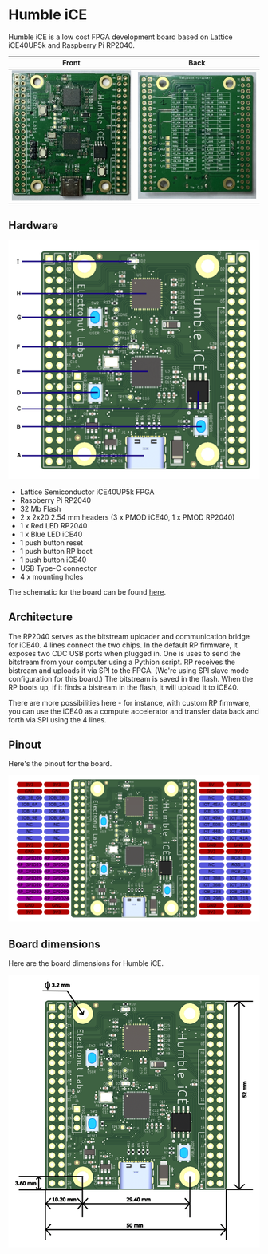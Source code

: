 # Humble iCE 

Humble iCE is a low cost FPGA development board based on Lattice iCE40UP5k and 
Raspberry Pi RP2040.

|Front |Back |
|---|---|
|![hi-front](images/hi-front.jpg)| ![hi-front](images/hi-back.jpg)|


## Hardware 

![comp](images/hi-comp.png)


- Lattice Semiconductor iCE40UP5k FPGA 
- Raspberry Pi RP2040
- 32 Mb Flash
- 2 x 2x20 2.54 mm headers (3 x PMOD iCE40, 1 x PMOD RP2040) 
- 1 x Red LED RP2040
- 1 x Blue LED iCE40
- 1 push button reset
- 1 push button RP boot 
- 1 push button iCE40
- USB Type-C connector
- 4 x mounting holes

The schematic for the board can be found [here][1].

## Architecture 

The RP2040 serves as the bitstream uploader and communication bridge for iCE40. 
4 lines connect the two chips. In the default RP firmware, it exposes two CDC 
USB ports when plugged in. One is uses to send the bitstream from your computer 
using a Pythion script. RP receives the bistream and uploads it via SPI to the 
FPGA. (We're using SPI slave mode configuration for this board.) The bitstream 
is saved in the flash. When the RP boots up, if it finds a bistream in the flash, 
it will upload it to iCE40.

There are more possibilities here - for instance, with custom RP firmware, you 
can use the iCE40 as a compute accelerator and transfer data back and forth 
via SPI using the 4 lines.

## Pinout

Here's the pinout for the board.

![pinout](images/hi-pinout.png)

## Board dimensions

Here are the board dimensions for Humble iCE.

![dims](images/hi-dim.png)

[1]: https://github.com/mkvenkit/humble_ice/blob/main/hi_schematic_v_0.3.pdf
